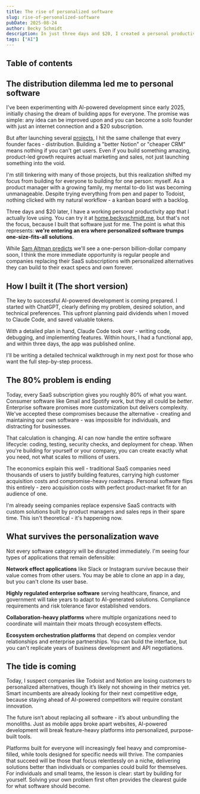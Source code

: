 ```yaml
---
title: The rise of personalized software
slug: rise-of-personalized-software
pubDate: 2025-08-24
author: Becky Schmidt
description: In just three days and $20, I created a personal productivity app that fits my workflow perfectly. This post explores how AI-powered development is making personalized software not only possible, but preferable.
tags: ["AI"]
---
```

## Table of contents

## The distribution dilemma led me to personal software

I've been experimenting with AI-powered development since early 2025, initially chasing the dream of building apps for everyone. The promise was simple: any idea can be improved upon and you can become a solo founder with just an internet connection and a $20 subscription.

But after launching several [projects](https://beckyschmidt.me/projects), I hit the same challenge that every founder faces - distribution. Building a "better Notion" or "cheaper CRM" means nothing if you can't get users. Even if you build something amazing, product-led growth requires actual marketing and sales, not just launching something into the void.

I'm still tinkering with many of those projects, but this realization shifted my focus from building for everyone to building for one person: myself. As a product manager with a growing family, my mental to-do list was becoming unmanageable. Despite trying everything from pen and paper to Todoist, nothing clicked with my natural workflow - a kanban board with a backlog.

Three days and $20 later, I have a working personal productivity app that I actually love using. You can try it at [home.beckyschmidt.me](https://home.beckyschmidt.me), but that's not the focus, because I built that software just for me. The point is what this represents: **we're entering an era where personalized software trumps one-size-fits-all solutions**.

While [Sam Altman predicts](https://www.youtube.com/watch?v=Q5vsEUgxt3E) we'll see a one-person billion-dollar company soon, I think the more immediate opportunity is regular people and companies replacing their SaaS subscriptions with personalized alternatives they can build to their exact specs and own forever.

## How I built it (The short version)

The key to successful AI-powered development is coming prepared. I started with ChatGPT, clearly defining my problem, desired solution, and technical preferences. This upfront planning paid dividends when I moved to Claude Code, and saved valuable tokens.

With a detailed plan in hand, Claude Code took over - writing code, debugging, and implementing features. Within hours, I had a functional app, and within three days, the app was published online.

I'll be writing a detailed technical walkthrough in my next post for those who want the full step-by-step process.

## The 80% problem is ending

Today, every SaaS subscription gives you roughly 80% of what you want. Consumer software like Gmail and Spotify work, but they all could be *better*. Enterprise software promises more customization but delivers complexity. We've accepted these compromises because the alternative - creating and maintaining our own software - was impossible for individuals, and distracting for businesses.

That calculation is changing. AI can now handle the entire software lifecycle: coding, testing, security checks, and deployment for cheap. When you're building for yourself or your company, you can create exactly what you need, not what scales to millions of users.

The economics explain this well - traditional SaaS companies need thousands of users to justify building features, carrying high customer acquisition costs and compromise-heavy roadmaps. Personal software flips this entirely - zero acquisition costs with perfect product-market fit for an audience of one.

I'm already seeing companies replace expensive SaaS contracts with custom solutions built by product managers and sales reps in their spare time. This isn't theoretical - it's happening now.

## What survives the personalization wave

Not every software category will be disrupted immediately. I'm seeing four types of applications that remain defensible:

**Network effect applications** like Slack or Instagram survive because their value comes from other users. You may be able to clone an app in a day, but you can't clone its user base.

**Highly regulated enterprise software** serving healthcare, finance, and government will take years to adapt to AI-generated solutions. Compliance requirements and risk tolerance favor established vendors.

**Collaboration-heavy platforms** where multiple organizations need to coordinate will maintain their moats through ecosystem effects.

**Ecosystem orchestration platforms** that depend on complex vendor relationships and enterprise partnerships. You can build the interface, but you can't replicate years of business development and API negotiations.

## The tide is coming

Today, I suspect companies like Todoist and Notion are losing customers to personalized alternatives, though it’s likely not showing in their metrics yet. Smart incumbents are already looking for their next competitive edge, because staying ahead of AI-powered competitors will require constant innovation.

The future isn’t about replacing all software - it’s about unbundling the monoliths. Just as mobile apps broke apart websites, AI-powered development will break feature-heavy platforms into personalized, purpose-built tools.

Platforms built for everyone will increasingly feel heavy and compromise-filled, while tools designed for specific needs will thrive. The companies that succeed will be those that focus relentlessly on a niche, delivering solutions better than individuals or companies could build for themselves. For individuals and small teams, the lesson is clear: start by building for yourself. Solving your own problem first often provides the clearest guide for what software should become.